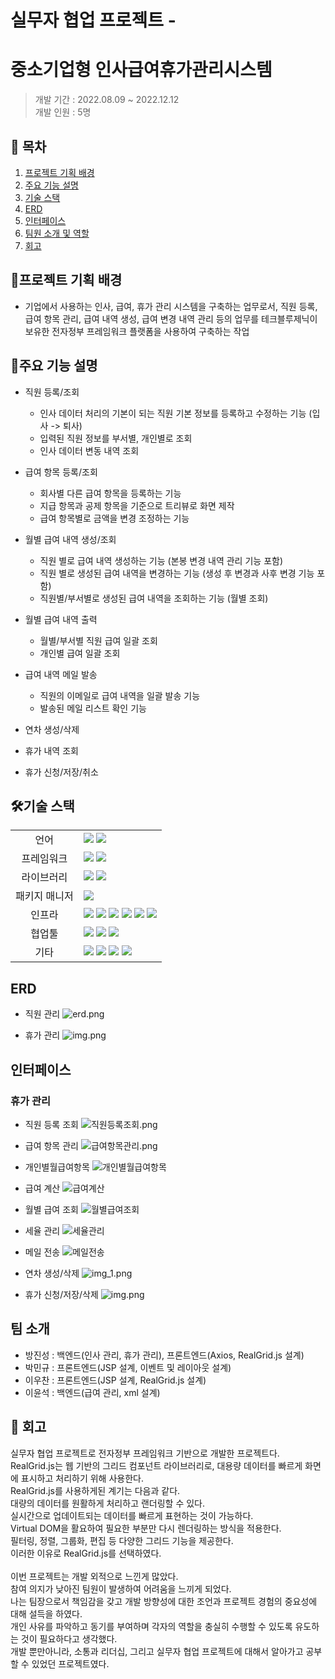 # 실무자 협업 프로젝트 - 
# 중소기업형 인사급여휴가관리시스템

> 개발 기간 : 2022.08.09 ~ 2022.12.12</br>
> 개발 인원 : 5명

## 📑 목차

1.  [프로젝트 기획 배경](#프로젝트-기획-배경)
2.  [주요 기능 설명](#주요-기능-설명)
3. [기술 스택](#기술-스택)
4. [ERD](#erd)
5. [인터페이스](#인터페이스)
6. [팀원 소개 및 역할](#팀원-소개-및-역할)
7. [회고](#회고)

[//]: # (4. [아키텍처]&#40;#아키텍처&#41;)
   [//]: # (7. [수행 범위]&#40;#수행-범위&#41;)



## 📌프로젝트 기획 배경
- 기업에서 사용하는 인사, 급여, 휴가 관리 시스템을 구축하는 업무로서, 직원 등록, 급여 항목 관리, 급여 내역 생성, 급여 변경 내역 관리 등의 업무를 
테크블루제닉이 보유한 전자정부 프레임워크 플랫폼을 사용하여 구축하는 작업

## 🔎주요 기능 설명

- 직원 등록/조회
  - 인사 데이터 처리의 기본이 되는 직원 기본 정보를 등록하고 수정하는 기능 (입사 -> 퇴사)
  - 입력된 직원 정보를 부서별, 개인별로 조회
  - 인사 데이터 변동 내역 조회

- 급여 항목 등록/조회
  - 회사별 다른 급여 항목을 등록하는 기능
  - 지급 항목과 공제 항목을 기준으로 트리뷰로 화면 제작
  - 급여 항목별로 금액을 변경 조정하는 기능
- 월별 급여 내역 생성/조회
  - 직원 별로 급여 내역 생성하는 기능 (본봉 변경 내역 관리 기능 포함)
  - 직원 별로 생성된 급여 내역을 변경하는 기능 (생성 후 변경과 사후 변경 기능 포함)
  - 직원별/부서별로 생성된 급여 내역을 조회하는 기능 (월별 조회)
- 월별 급여 내역 출력
  - 월별/부서별 직원 급여 일괄 조회
  - 개인별 급여 일괄 조회
- 급여 내역 메일 발송
  - 직원의 이메일로 급여 내역을 일괄 발송 기능
  - 발송된 메일 리스트 확인 기능
- 연차 생성/삭제
- 휴가 내역 조회
- 휴가 신청/저장/취소

## 🛠기술 스택

<table>
<tr>
 <td align="center">언어</td>
 <td>
  <img src="https://img.shields.io/badge/Java-orange?style=for-the-badge&logo=Java&logoColor=white"/>
  <img src="https://img.shields.io/badge/Jsp-orange?style=for-the-badge&logo=Jsp&logoColor=white"/>

 </td>
</tr>
<tr>
 <td align="center">프레임워크</td>
 <td>
  <img src="https://img.shields.io/badge/Spring-6DB33F?style=for-the-badge&logo=Spring&logoColor=ffffff"/>
      <img src="https://img.shields.io/badge/Egovframe-6DB33F?style=for-the-badge&logo=Egovframe&logoColor=ffffff"/>

</tr>
<tr>
 <td align="center">라이브러리</td>
 <td>
<img src="https://img.shields.io/badge/qartz-6DB33F?style=for-the-badge&logo=qartz&logoColor=ffffff"/>
<img src="https://img.shields.io/badge/jwt-6DB33F?style=for-the-badge&logo=jwt&logoColor=ffffff"/>
</tr>
<tr>
 <td align="center">패키지 매니저</td>
 <td>
    <img src="https://img.shields.io/badge/maven-02303A?style=for-the-badge&logo=maven&logoColor=white">

  </td>
</tr>
<tr>
 <td align="center">인프라</td>
 <td>
  <img src="https://img.shields.io/badge/MYSQL-4479A1?style=for-the-badge&logo=MYSQL&logoColor=ffffff"/>
  <img src="https://img.shields.io/badge/amazonaws-232F3E?style=for-the-badge&logo=amazonaws&logoColor=ffffff"/>
  <img src="https://img.shields.io/badge/amazons3-569A31?style=for-the-badge&logo=amazons3&logoColor=ffffff"/>
  <img src="https://img.shields.io/badge/amazonec2-FF9900?style=for-the-badge&logo=amazonec2&logoColor=ffffff"/>
  <img src="https://img.shields.io/badge/docker-2496ED?style=for-the-badge&logo=docker&logoColor=ffffff"/>
  <img src="https://img.shields.io/badge/jenkins-D24939?style=for-the-badge&logo=jenkins&logoColor=ffffff"/>

</tr>

<tr>
 <td align="center">협업툴</td>
 <td>
    <img src="https://img.shields.io/badge/Git-F05032?style=for-the-badge&logo=Git&logoColor=white"/>
    <img src="https://img.shields.io/badge/GitHub-181717?style=for-the-badge&logo=GitHub&logoColor=white"/> 
    <img src="https://img.shields.io/badge/Discord-0058CC?style=for-the-badge&logo=Discord&logoColor=white"/> 
 </td>
</tr>
<tr>
 <td align="center">기타</td>
 <td>
    <img src="https://img.shields.io/badge/Figma-F24E1E?style=for-the-badge&logo=Figma&logoColor=white"/>
    <img src="https://img.shields.io/badge/Notion-000000?style=for-the-badge&logo=Notion&logoColor=white"/> 
    <img src="https://img.shields.io/badge/swagger-85EA2D?style=for-the-badge&logo=swagger&logoColor=white"/>
    <img src="https://img.shields.io/badge/xml-85EA2D?style=for-the-badge&logo=xml&logoColor=white"/>
 
</td>
</tr>
</table>


<!-- ## 🧱아키텍처 -->

## ERD
- 직원 관리
![erd.png](images/erd.png)

- 휴가 관리
![img.png](images/img.png)

## 인터페이스
### 휴가 관리
- 직원 등록 조회
  ![직원등록조회.png](images/직원등록조회.png)
- 급여 항목 관리
  ![급여항목관리.png](images/급여항목관리.png)
- 개인별월급여항목
  ![개인별월급여항목](images/개인별월급여항목.png)
- 급여 계산
  ![급여계산](images/급여계산.png)
- 월별 급여 조회
  ![월별급여조회](images/월별급여조회.png)
- 세율 관리
  ![세율관리](images/세율관리.png)
- 메일 전송
  ![메일전송](images/메일전송.png)

- 연차 생성/삭제
  ![img_1.png](images/img_1.png)

- 휴가 신청/저장/삭제
  ![img.png](images/img2.png)

[//]: # (## 수행 범위)

[//]: # (<table border="1">)

[//]: # (    <thead>)

[//]: # (        <tr>)

[//]: # (            <th>메뉴</th>)

[//]: # (            <th>서비스 타입</th>)

[//]: # (            <th>역할</th>)

[//]: # (            <th>프로그램명</th>)

[//]: # (            <th>경로</th>)

[//]: # (        </tr>)

[//]: # (    </thead>)

[//]: # (    <tbody>)

[//]: # (        <!-- 직원등록조회 -->)

[//]: # (        <tr>)

[//]: # (            <td rowspan="7">직원등록조회</td>)

[//]: # (            <td rowspan="7">조회, 트랜잭션</td>)

[//]: # (            <td rowspan="3">화면단</td>)

[//]: # (            <td>BD_UIPMA0010.jsp</td>)

[//]: # (            <td>/aframe/src/main/webapp/WEB-INF/views/admin/pm</td>)

[//]: # (        </tr>)

[//]: # (        <tr>)   

[//]: # (            <td>BD_UIPMA0011.jsp</td>)

[//]: # (            <td>/aframe/src/main/webapp/WEB-INF/views/admin/pm</td>)

[//]: # (        </tr>)

[//]: # (<tr>)

[//]: # (            <td>BD_UIPMA0012.jsp</td>)

[//]: # (            <td>/aframe/src/main/webapp/WEB-INF/views/admin/pm</td>)

[//]: # (        </tr>)    

[//]: # (<tr>)

[//]: # (<td>서버단</td>)

[//]: # (            <td>PGPM0010Service.java</td>)

[//]: # (            <td>/aframe/src/main/java/biz/tech/pm</td>)

[//]: # (        </tr>)

[//]: # (<tr>)

[//]: # (<td>쿼리매핑</td>)

[//]: # (            <td>PGPM0010Mapper.java</td>)

[//]: # (            <td>/aframe/src/main/java/biz/tech/mapif/pm</td>)  

[//]: # (        </tr>)

[//]: # (<tr>)

[//]: # (<td>SQL</td>)

[//]: # (            <td>PGPM0010Mapper.xml</td>)

[//]: # (            <td>/aframe/src/main/java/resources/env/mapper/pm</td>)

[//]: # (        </tr>)

[//]: # (<tr>)

[//]: # (<td>그리드 설정</td>)

[//]: # (            <td>EMPinfoGrid.js</td>)

[//]: # (            <td>/aframe/src/main/webapp/gridDef/pm</td>)

[//]: # (        </tr>)

[//]: # (        )
[//]: # (        )
[//]: # (        <!-- 급여항목관리 -->)

[//]: # (        <!-- -->)

[//]: # (        <tr>)

[//]: # (            <td rowspan="5">급여항목관리</td>)

[//]: # (            <td rowspan="5">조회, 트랜잭션</td>)

[//]: # (            <td>화면단</td>)

[//]: # (            <td>BD_UIPMA0020.jsp</td>)

[//]: # (            <td>/aframe/src/main/webapp/WEB-INF/views/admin/pm</td>)

[//]: # (        </tr>)

[//]: # (        <!-- ... &#40;줄여서 표시&#41; ... -->)

[//]: # ()
[//]: # (        <!-- 개인별월급여항목 -->)

[//]: # (        <tr>)

[//]: # (            <td rowspan="4">개인별월급여항목</td>)

[//]: # (            <td rowspan="4">조회, 트랜잭션</td>)

[//]: # (            <td>화면단</td>)

[//]: # (            <td>BD_UIPMA0030.jsp</td>)

[//]: # (            <td>/aframe/src/main/webapp/WEB-INF/views/admin/pm</td>)

[//]: # (        </tr>)

[//]: # (        <!-- ... &#40;줄여서 표시&#41; ... -->)

[//]: # ()
[//]: # (        <!-- 급여계산 -->)

[//]: # (        <tr>)

[//]: # (            <td rowspan="4">급여계산</td>)

[//]: # (            <td rowspan="4">조회, 트랜잭션</td>)

[//]: # (            <td>화면단</td>)

[//]: # (            <td>BD_UIPMA0040.jsp</td>)

[//]: # (            <td>/aframe/src/main/webapp/WEB-INF/views/admin/pm</td>)

[//]: # (        </tr>)

[//]: # (        <!-- ... &#40;줄여서 표시&#41; ... -->)

[//]: # ()
[//]: # (        <!-- 월별급여조회 -->)

[//]: # (        <tr>)

[//]: # (            <td rowspan="4">월별급여조회</td>)

[//]: # (            <td rowspan="4">조회, 트랜잭션</td>)

[//]: # (            <td>화면단</td>)

[//]: # (            <td>BD_UIPMA0050.jsp</td>)

[//]: # (            <td>/aframe/src/main/webapp/WEB-INF/views/admin/pm</td>)

[//]: # (        </tr>)

[//]: # (        <!-- ... &#40;줄여서 표시&#41; ... -->)

[//]: # ()
[//]: # (        <!-- 세율관리 -->)

[//]: # (        <tr>)

[//]: # (            <td rowspan="7">세율관리</td>)

[//]: # (            <td rowspan="7">조회, 트랜잭션</td>)

[//]: # (            <td>화면단</td>)

[//]: # (            <td>BD_UIPMA0060.jsp</td>)

[//]: # (            <td>/aframe/src/main/webapp/WEB-INF/views/admin/pm</td>)

[//]: # (        </tr>)

[//]: # (        <!-- ... &#40;줄여서 표시&#41; ... -->)

[//]: # ()
[//]: # (        <!-- 메일전송 -->)

[//]: # (        <tr>)

[//]: # (            <td rowspan="4">메일전송</td>)

[//]: # (            <td rowspan="4">조회</td>)

[//]: # (            <td>화면단</td>)

[//]: # (            <td>BD_UIPMA0070.jsp</td>)

[//]: # (            <td>/aframe/src/main/webapp/WEB-INF/views/admin/pm</td>)

[//]: # (        </tr>)

[//]: # (        <!-- ... &#40;줄여서 표시&#41; ... -->)

[//]: # ()
[//]: # (        <!-- 팝업 -->)

[//]: # (        <tr>)

[//]: # (            <td rowspan="12">팝업</td>)

[//]: # (            <td rowspan="12">조회</td>)

[//]: # (            <td>그리드 꾸미기</td>)

[//]: # (            <td>gridAlign.css</td>)

[//]: # (            <td>/aframe/src/main/webapp/css</td>)

[//]: # (        </tr>)

[//]: # (        <!-- ... &#40;줄여서 표시&#41; ... -->)

[//]: # ()
[//]: # (        <!-- 메일전송 &#40;계정 설정&#41; -->)

[//]: # (        <tr>)

[//]: # (            <td>메일전송</td>)

[//]: # (            <td>메일 계정 설정</td>)

[//]: # (            <td>context-mail.xml</td>)

[//]: # (            <td>/aframe/src/main/resources/env/spring</td>)

[//]: # (        </tr>)

[//]: # ()
[//]: # (        <!-- 메시지창 -->)

[//]: # (        <tr>)

[//]: # (            <td>메시지창</td>)

[//]: # (            <td>메시지창 문구</td>)

[//]: # (            <td>sysMessage.js</td>)

[//]: # (            <td>/aframe/src/main/webapp/script/tech</td>)

[//]: # (        </tr>)

[//]: # (    </tbody>)

[//]: # (</table>)



## 팀 소개
* 방진성 : 백엔드(인사 관리, 휴가 관리), 프론트엔드(Axios, RealGrid.js 설계)
* 박민규 : 프론트엔드(JSP 설계, 이벤트 및 레이아웃 설계)
* 이우찬 : 프론트엔드(JSP 설계, RealGrid.js 설계)
* 이윤석 : 백엔드(급여 관리, xml 설계)

## 💬 회고
실무자 협업 프로젝트로 전자정부 프레임워크 기반으로 개발한 프로젝트다.</br>
RealGrid.js는 웹 기반의 그리드 컴포넌트 라이브러리로, 대용량 데이터를 빠르게 화면에 표시하고 처리하기 위해 사용한다.</br>
RealGrid.js를 사용하게된 계기는 다음과 같다.</br>
대량의 데이터를 원활하게 처리하고 랜더링할 수 있다.</br>
실시간으로 업데이트되는 데이터를 빠르게 표현하는 것이 가능하다.</br>
Virtual DOM을 활요하여 필요한 부분만 다시 렌더링하는 방식을 적용한다.</br>
필터링, 정렬, 그룹화, 편집 등 다양한 그리드 기능을 제공한다.</br>
이러한 이유로 RealGrid.js를 선택하였다.</br>
</br>
이번 프로젝트는 개발 외적으로 느낀게 많았다.</br>
참여 의지가 낮아진 팀원이 발생하여 어려움을 느끼게 되었다.</br>
나는 팀장으로서 책임감을 갖고 개발 방향성에 대한 조언과 프로젝트 경험의 중요성에 대해 설득을 하였다.</br>
개인 사유를 파악하고 동기를 부여하며 각자의 역할을 충실히 수행할 수 있도록 유도하는 것이 필요하다고 생각했다.</br>
개발 뿐만아니라, 소통과 리더십, 그리고 실무자 협업 프로젝트에 대해서 알아가고 공부할 수 있었던 프로젝트였다.
